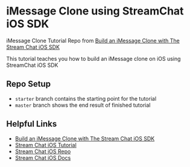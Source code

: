# iMessage Clone using StreamChat iOS SDK
iMessage Clone Tutorial Repo from [Build an iMessage Clone with The Stream Chat iOS SDK](https://getstream.io/blog/build-imessage-clone/)

This tutorial teaches you how to build an iMessage clone on iOS using StreamChat iOS SDK

## Repo Setup

* `starter` branch contains the starting point for the tutorial
* `master` branch shows the end result of finished tutorial

## Helpful Links

- [Build an iMessage Clone with The Stream Chat iOS SDK](https://getstream.io/blog/build-imessage-clone/)
- [Stream Chat iOS Tutorial](https://getstream.io/tutorials/ios-chat/)
- [Stream Chat iOS Repo](https://github.com/GetStream/stream-chat-swift)
- [Stream Chat iOS Docs](http://getstream.io/chat/docs?language=swift)
